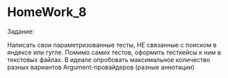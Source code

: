# HomeWork_8

Задание:

Написать свои параметризованные тесты, НЕ связанные с поиском в яндексе или гугле. 
Помимо самих тестов, оформить тесткейсы к ним в текстовых файлах.
В идеале опробовать максимальное количество разных вариантов Argument-провайдеров (разные аннотации)
